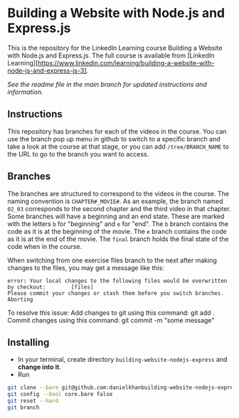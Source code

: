# Building a Website with Node.js and Express.js

This is the repository for the LinkedIn Learning course Building a Website with Node.js and Express.js. The full course is available from [LinkedIn Learning][https://www.linkedin.com/learning/building-a-website-with-node-js-and-express-js-3].

_See the readme file in the main branch for updated instructions and information._

## Instructions

This repository has branches for each of the videos in the course. You can use the branch pop up menu in github to switch to a specific branch and take a look at the course at that stage, or you can add `/tree/BRANCH_NAME` to the URL to go to the branch you want to access.

## Branches

The branches are structured to correspond to the videos in the course. The naming convention is `CHAPTER#_MOVIE#`. As an example, the branch named `02_03` corresponds to the second chapter and the third video in that chapter.
Some branches will have a beginning and an end state. These are marked with the letters `b` for "beginning" and `e` for "end". The `b` branch contains the code as it is at the beginning of the movie. The `e` branch contains the code as it is at the end of the movie. The `final` branch holds the final state of the code when in the course.

When switching from one exercise files branch to the next after making changes to the files, you may get a message like this:

    error: Your local changes to the following files would be overwritten by checkout:        [files]
    Please commit your changes or stash them before you switch branches.
    Aborting

To resolve this issue:
Add changes to git using this command: git add .
Commit changes using this command: git commit -m "some message"

## Installing

- In your terminal, create directory `building-website-nodejs-express` and **change into it**.
- Run

```bash
git clone --bare git@github.com:danielkhanbuilding-website-nodejs-express.git .git
git config --bool core.bare false
git reset --hard
git branch
```

[0]: # "Replace these placeholder URLs with actual course URLs"
[lil-course-url]: https://www.linkedin.com/learning/
[lil-thumbnail-url]: http://
